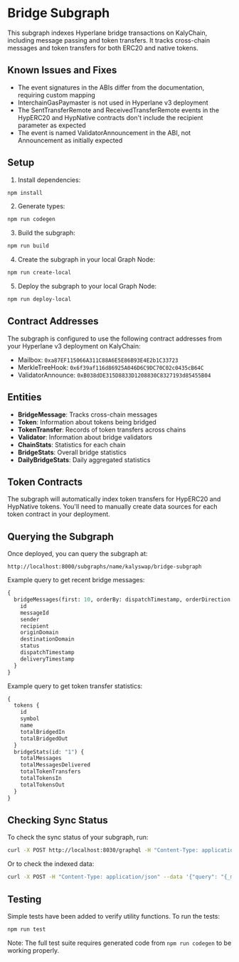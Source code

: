 # Bridge Subgraph

This subgraph indexes Hyperlane bridge transactions on KalyChain, including message passing and token transfers. It tracks cross-chain messages and token transfers for both ERC20 and native tokens.

## Known Issues and Fixes

- The event signatures in the ABIs differ from the documentation, requiring custom mapping
- InterchainGasPaymaster is not used in Hyperlane v3 deployment
- The SentTransferRemote and ReceivedTransferRemote events in the HypERC20 and HypNative contracts don't include the recipient parameter as expected
- The event is named ValidatorAnnouncement in the ABI, not Announcement as initially expected

## Setup

1. Install dependencies:
```bash
npm install
```

2. Generate types:
```bash
npm run codegen
```

3. Build the subgraph:
```bash
npm run build
```

4. Create the subgraph in your local Graph Node:
```bash
npm run create-local
```

5. Deploy the subgraph to your local Graph Node:
```bash
npm run deploy-local
```

## Contract Addresses

The subgraph is configured to use the following contract addresses from your Hyperlane v3 deployment on KalyChain:

- Mailbox: `0xa87EF115066A311C88A6E5E86B93E4E2b1C33723`
- MerkleTreeHook: `0x6f39af116d86925A046D6C9DC70C02c0435cB64C`
- ValidatorAnnounce: `0xB038dDE315D8833D1208830C8327193d85455B04`

## Entities

- **BridgeMessage**: Tracks cross-chain messages
- **Token**: Information about tokens being bridged
- **TokenTransfer**: Records of token transfers across chains
- **Validator**: Information about bridge validators
- **ChainStats**: Statistics for each chain
- **BridgeStats**: Overall bridge statistics
- **DailyBridgeStats**: Daily aggregated statistics

## Token Contracts

The subgraph will automatically index token transfers for HypERC20 and HypNative tokens. You'll need to manually create data sources for each token contract in your deployment.

## Querying the Subgraph

Once deployed, you can query the subgraph at:
```
http://localhost:8000/subgraphs/name/kalyswap/bridge-subgraph
```

Example query to get recent bridge messages:
```graphql
{
  bridgeMessages(first: 10, orderBy: dispatchTimestamp, orderDirection: desc) {
    id
    messageId
    sender
    recipient
    originDomain
    destinationDomain
    status
    dispatchTimestamp
    deliveryTimestamp
  }
}
```

Example query to get token transfer statistics:
```graphql
{
  tokens {
    id
    symbol
    name
    totalBridgedIn
    totalBridgedOut
  }
  bridgeStats(id: "1") {
    totalMessages
    totalMessagesDelivered
    totalTokenTransfers
    totalTokensIn
    totalTokensOut
  }
}
```

## Checking Sync Status

To check the sync status of your subgraph, run:
```bash
curl -X POST http://localhost:8030/graphql -H "Content-Type: application/json" -d '{"query": "{ indexingStatusForCurrentVersion(subgraphName: \"kalyswap/bridge-subgraph\") { synced health chains { network latestBlock { number } chainHeadBlock { number } } } }"}'
```

Or to check the indexed data:
```bash
curl -X POST -H "Content-Type: application/json" --data '{"query": "{_meta{block{number}}}"}'  http://localhost:8000/subgraphs/name/kalyswap/bridge-subgraph
```

## Testing

Simple tests have been added to verify utility functions. To run the tests:
```bash
npm run test
```

Note: The full test suite requires generated code from `npm run codegen` to be working properly.